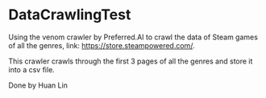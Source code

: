 # DataCrawlingTest

Using the venom crawler by Preferred.AI to crawl the data of Steam games of all the genres, link: https://store.steampowered.com/.

This crawler crawls through the first 3 pages of all the genres and store it into a csv file. 

Done by Huan Lin
